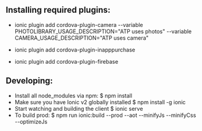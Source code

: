 ## Installing required plugins: 
* ionic plugin add cordova-plugin-camera --variable PHOTOLIBRARY_USAGE_DESCRIPTION="ATP uses photos" --variable CAMERA_USAGE_DESCRIPTION="ATP uses camera"

* ionic plugin add cordova-plugin-inapppurchase

* ionic plugin add cordova-plugin-firebase

## Developing:
* Install all node_modules via npm: $ npm install
* Make sure you have Ionic v2 globally installed $ npm install -g ionic
* Start watching and building the client $ ionic serve
* To build prod: $ npm run ionic:build --prod --aot --minifyJs --minifyCss --optimizeJs
